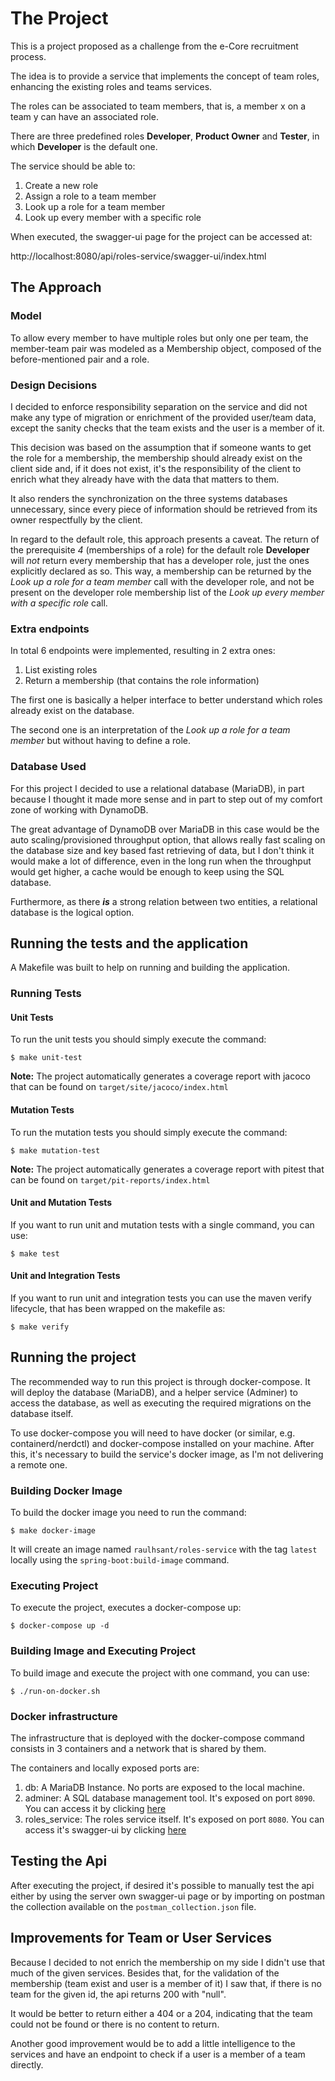 # The Project

This is a project proposed as a challenge from the e-Core recruitment process.

The idea is to provide a service  that implements the concept of team roles, enhancing the existing roles and teams 
services.

The roles can be associated to team members, that is, a member x on a team y can have an associated role.  

There are three predefined roles **Developer**, **Product Owner** and **Tester**, in which **Developer** is the 
default one.

The service should be able to:
  1. Create a new role
  2. Assign a role to a team member
  3. Look up a role for a team member
  4. Look up every member with a specific role

When executed, the swagger-ui page for the project can be accessed at:

http://localhost:8080/api/roles-service/swagger-ui/index.html

## The Approach

### Model
To allow every member to have multiple roles but only one per team, the member-team pair was modeled as a Membership object, composed of the before-mentioned pair and a role.

### Design Decisions

I decided to enforce responsibility separation on the service and did not 
make any type of migration or enrichment of the provided user/team data, except the sanity checks 
that the team exists and the user is a member of it.

This decision was based on the assumption that if someone wants to get the role for a membership, the membership
should already exist on the client side and, if it does not exist, it's the responsibility of the client to enrich 
what they already have with the data that matters to them.

It also renders the synchronization on the three systems databases unnecessary, since every piece of information 
should be retrieved from its owner respectfully by the client.

In regard to the default role, this approach presents a caveat. The return of the prerequisite *4* (memberships of 
a role) for the default role **Developer** will *not* return every membership that has a developer role, just the 
ones explicitly declared as so. This way, a membership can be returned by the *Look up a role for a team member* 
call with the developer role, and not be present on the developer role membership list of the *Look up every member 
with a specific role* call.

### Extra endpoints

In total 6 endpoints were implemented, resulting in 2 extra ones:

1. List existing roles
2. Return a membership (that contains the role information)

The first one is basically a helper interface to better understand which roles already exist on the database.

The second one is an interpretation of the *Look up a role for a team member* but without having to define a role.


### Database Used

For this project I decided to use a relational database (MariaDB), in part because I thought it made more sense and in 
part to step out of my comfort zone of working with DynamoDB. 

The great advantage of DynamoDB over MariaDB in this case would be the auto scaling/provisioned throughput option, 
that allows really fast scaling on the database size and key based fast retrieving of data,
but I don't think it would make a lot of difference, even in the long run when the throughput would get higher, a cache would be enough to keep using the SQL 
database.

Furthermore, as there _**is**_ a strong relation between two entities, a relational database is the logical option.  

## Running the tests and the application

A Makefile was built to help on running and building the application.

### Running Tests

#### Unit Tests

To run the unit tests you should simply execute the command:

``` shell script
$ make unit-test
```

**Note:** The project automatically generates a coverage report with jacoco that can be found on `target/site/jacoco/index.html`

#### Mutation Tests

To run the mutation tests you should simply execute the command:

``` shell script
$ make mutation-test
```

**Note:** The project automatically generates a coverage report with pitest that can be found on 
`target/pit-reports/index.html`


#### Unit and Mutation Tests

If you want to run unit and mutation tests with a single command, you can use:

``` shell script
$ make test
```

#### Unit and Integration Tests

If you want to run unit and integration tests you can use the maven verify lifecycle, that has been wrapped on the 
makefile as:

``` shell script
$ make verify
```

## Running the project

The recommended way to run this project is through docker-compose.
It will deploy the database (MariaDB), and a helper service (Adminer) to access the database, as well as executing 
the required migrations on the database itself.

To use docker-compose you will need to have docker (or similar, e.g. containerd/nerdctl) and docker-compose 
installed on your machine. After this, it's necessary to build the service's docker image, as I'm not delivering a 
remote one.

### Building Docker Image

To build the docker image you need to run the command:

``` shell script
$ make docker-image
```

It will create an image named `raulhsant/roles-service` with the tag `latest` locally using the 
`spring-boot:build-image` command.

### Executing Project

To execute the project, executes a docker-compose up:

``` shell script
$ docker-compose up -d
```

### Building Image and Executing Project

To build image and execute the project with one command, you can use:

``` shell script
$ ./run-on-docker.sh
```

### Docker infrastructure

The infrastructure that is deployed with the docker-compose command consists in 3 containers and a network that is 
shared by them.

The containers and locally exposed ports are:

1. db: A MariaDB Instance. No ports are exposed to the local machine.
2. adminer: A SQL database management tool. It's exposed on port `8090`. You can access it by clicking 
   [here](http://localhost:8090)
3. roles_service: The roles service itself. It's exposed on port `8080`. You can access it's swagger-ui by clicking
   [here](http://localhost:8080/api/roles-service/swagger-ui/index.html)

## Testing the Api

After executing the project, if desired it's possible to manually test the api either by using the server own 
swagger-ui page or by importing on postman the collection available on the `postman_collection.json` file.

## Improvements for Team or User Services

Because I decided to not enrich the membership on my side I didn't use that much of the given services. 
Besides that, for the validation of the membership (team exist and user is a member of it) I saw that, if there is 
no team for the given id, the api returns 200 with "null".

It would be better to return either a 404 or a 204, indicating that the team could not be found or there is no 
content to return.

Another good improvement would be to add a little intelligence to the services and have an endpoint to check if a 
user is a member of a team directly.

